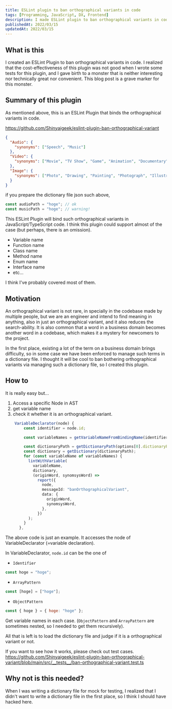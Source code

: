 ```yaml
---
title: ESLint plugin to ban orthographical variants in code
tags: [Programming, JavaScript, DX, Frontend]
description: I made ESLint plugin to ban orthographical variants in code so introduce it.
publishedAt: 2022/03/15
updatedAt: 2022/03/15
---
```


## What is this

I created an ESLint Plugin to ban orthographical variants in code. I realized that the cost-effectiveness of this plugin was not good when I wrote some tests for this plugin, and I gave birth to a monster that is neither interesting nor technically great nor convenient. This blog post is a grave marker for this monster.

## Summary of this plugin

As mentioned above, this is an ESLint Plugin that binds the orthographical variants in code.

https://github.com/Shinyaigeek/eslint-plugin-ban-orthographical-variant


```json
{
  "Audio": {
    "synonyms": ["Speech", "Music"]
  },
  "Video": {
    "synonyms": ["Movie", "TV Show", "Game", "Animation", "Documentary"]
  },
  "Image": {
    "synonyms": ["Photo", "Drawing", "Painting", "Photograph", "Illustration"]
  }
}
```

if you prepare the dictionary file json such above,

```javascript
const audioPath = "hoge"; // ok
const musicPath = "hoge"; // warning!
```

This ESLint Plugin will bind such orthographical variants in JavaScript/TypeScript code. I think this plugin could support almost of the case (but perhaps, there is an omission). 
- Variable name
- Function name
- Class name
- Method name
- Enum name
- Interface name
- etc...

I think I've probably covered most of them.

## Motivation

An orthographical variant is not rare, in specially in the codebase made by multiple people, but we are an engineer and intend to find meaning in anything, also in just an orthographical variant, and it also reduces the search-ability. It is also common that a word in a business domain becomes another word in a codebase, which makes it a mystery for newcomers to the project.

In the first place, existing a lot of the term on a business domain brings difficulty, so in some case we have been enforced to manage such terms in a dictionary file. I thought it will be cool to ban bothering orthographical variants via managing such a dictionary file, so I created this plugin.

## How to

It is really easy but...

1. Access a specific Node in AST
2. get variable name
3. check it whether it is an orthographical variant.

```typescript
    VariableDeclarator(node) {
        const identifier = node.id;

        const variableNames = getVariableNameFromBindingName(identifier);

        const dictionaryPath = getDictionaryPath(options[0].dictionaryPath);
        const dictionary = getDictionary(dictionaryPath);
        for (const variableName of variableNames) {
          lintWithVariable(
            variableName,
            dictionary,
            (originWord, synomsysWord) =>
              report({
                node,
                messageId: "banOrthographicalVariant",
                data: {
                  originWord,
                  synomsysWord,
                },
              })
          );
        }
      },
```

The above code is just an example. It accesses the node of VariableDeclarator (=variable declaration).

In VariableDeclarator, `node.id` can be the one of

- `Identifier`
```javascript
const hoge = "hoge";
```
- `ArrayPattern`
```javascript
const [hoge] = ["hoge"];
```
- `ObjectPattern`
```javascript
const { hoge } = { hoge: "hoge" };
```

Get variable names in each case. (`ObjectPattern` and `ArrayPattern` are sometimes nested, so I needed to get them recursively).

All that is left is to load the dictionary file and judge if it is a orthographical variant or not.

If you want to see how it works, please check out test cases. https://github.com/Shinyaigeek/eslint-plugin-ban-orthographical-variant/blob/main/src/__tests__/ban-orthographical-variant.test.ts

## Why not is this needed?

When I was writing a dictionary file for mock for testing, I realized that I didn't want to write a dictionary file in the first place, so I think I should have hacked here.